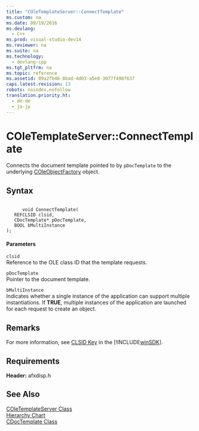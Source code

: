 ```yaml
---
title: "COleTemplateServer::ConnectTemplate"
ms.custom: na
ms.date: 09/19/2016
ms.devlang: 
  - C++
ms.prod: visual-studio-dev14
ms.reviewer: na
ms.suite: na
ms.technology: 
  - devlang-cpp
ms.tgt_pltfrm: na
ms.topic: reference
ms.assetid: 09a2fb46-8bad-4d03-a5e8-3077f498f637
caps.latest.revision: 13
robots: noindex,nofollow
translation.priority.ht: 
  - de-de
  - ja-jp
---
```

# COleTemplateServer::ConnectTemplate
Connects the document template pointed to by `pDocTemplate` to the underlying [COleObjectFactory](../vs140/COleObjectFactory-Class.md) object.  
  
## Syntax  
  
```  
  
      void ConnectTemplate(  
   REFCLSID clsid,  
   CDocTemplate* pDocTemplate,  
   BOOL bMultiInstance   
);  
```  
  
#### Parameters  
 `clsid`  
 Reference to the OLE class ID that the template requests.  
  
 `pDocTemplate`  
 Pointer to the document template.  
  
 `bMultiInstance`  
 Indicates whether a single instance of the application can support multiple instantiations. If **TRUE**, multiple instances of the application are launched for each request to create an object.  
  
## Remarks  
 For more information, see [CLSID Key](http://msdn.microsoft.com/library/windows/desktop/ms691424) in the [!INCLUDE[winSDK](../vs140/includes/winSDK_md.md)].  
  
## Requirements  
 **Header:** afxdisp.h  
  
## See Also  
 [COleTemplateServer Class](../vs140/COleTemplateServer-Class.md)   
 [Hierarchy Chart](../vs140/Hierarchy-Chart.md)   
 [CDocTemplate Class](../vs140/CDocTemplate-Class.md)